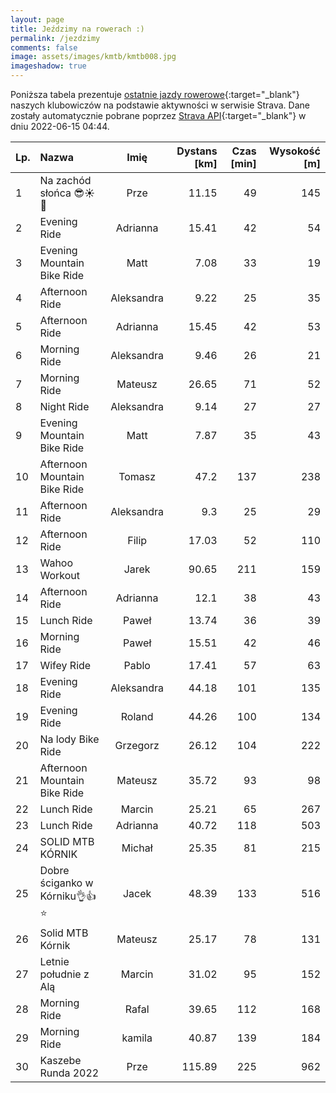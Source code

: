 ```yaml
---
layout: page
title: Jeździmy na rowerach :)
permalink: /jezdzimy
comments: false
image: assets/images/kmtb/kmtb008.jpg
imageshadow: true
---
```


Poniższa tabela prezentuje [ostatnie jazdy rowerowe](https://www.strava.com/clubs/336381){:target="_blank"} naszych klubowiczów na podstawie aktywności w serwisie Strava. Dane zostały automatycznie pobrane poprzez [Strava API](https://developers.strava.com/docs/reference/#api-Clubs-getClubActivitiesById){:target="_blank"} w dniu 2022-06-15 04:44.

Lp. | Nazwa | Imię | Dystans [km] | Czas [min] | Wysokość [m]
:--- | :--- | :---: | ---: | ---: | ---:
1|Na zachód słońca 😎☀️🌅|Prze|11.15|49|145
2|Evening Ride|Adrianna|15.41|42|54
3|Evening Mountain Bike Ride|Matt|7.08|33|19
4|Afternoon Ride|Aleksandra|9.22|25|35
5|Afternoon Ride|Adrianna|15.45|42|53
6|Morning Ride|Aleksandra|9.46|26|21
7|Morning Ride|Mateusz|26.65|71|52
8|Night Ride|Aleksandra|9.14|27|27
9|Evening Mountain Bike Ride|Matt|7.87|35|43
10|Afternoon Mountain Bike Ride|Tomasz|47.2|137|238
11|Afternoon Ride|Aleksandra|9.3|25|29
12|Afternoon Ride|Filip|17.03|52|110
13|Wahoo Workout|Jarek|90.65|211|159
14|Afternoon Ride|Adrianna|12.1|38|43
15|Lunch Ride|Paweł|13.74|36|39
16|Morning Ride|Paweł|15.51|42|46
17|Wifey Ride|Pablo|17.41|57|63
18|Evening Ride|Aleksandra|44.18|101|135
19|Evening Ride|Roland|44.26|100|134
20|Na lody Bike Ride|Grzegorz|26.12|104|222
21|Afternoon Mountain Bike Ride|Mateusz|35.72|93|98
22|Lunch Ride|Marcin|25.21|65|267
23|Lunch Ride|Adrianna|40.72|118|503
24|SOLID MTB KÓRNIK |Michał|25.35|81|215
25|Dobre ściganko w Kórniku👌👍⭐️|Jacek|48.39|133|516
26|Solid MTB Kórnik|Mateusz|25.17|78|131
27|Letnie południe z Alą|Marcin|31.02|95|152
28|Morning Ride|Rafal|39.65|112|168
29|Morning Ride|kamila|40.87|139|184
30|Kaszebe Runda 2022|Prze|115.89|225|962
